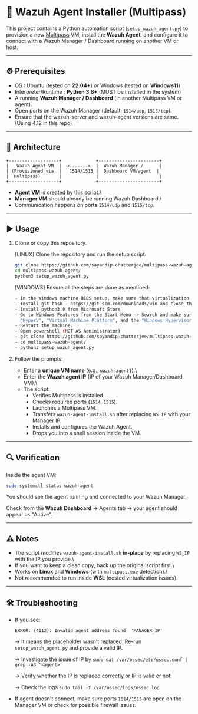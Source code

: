 # 🚀 Wazuh Agent Installer (Multipass)

This project contains a Python automation script
(`setup_wazuh_agent.py`) to provision a new
[Multipass](https://multipass.run) VM, install the **Wazuh Agent**, and
configure it to connect with a Wazuh Manager / Dashboard running on
another VM or host.

------------------------------------------------------------------------

## ⚙️ Prerequisites

- OS : Ubuntu (tested on **22.04+**) _or_ Windows (tested on **Windows11**)
- Interpreter/Runtime : **Python 3.8+** (MUST be installed in the system)
- A running **Wazuh Manager / Dashboard** (in another Multipass VM or
    agent).
- Open ports on the Wazuh Manager (default: `1514/udp`, `1515/tcp`).
- Ensure that the wazuh-server and wazuh-agent versions are same.(Using 4.12 in this repo) 

------------------------------------------------------------------------

## 📡 Architecture

    +-------------------+             +-----------------------+
    |   Wazuh Agent VM  |  <------->  |  Wazuh Manager /      |
    | (Provisioned via  |   1514/1515 |  Dashboard VM/agent  |
    |  Multipass)       |             |                       |
    +-------------------+             +-----------------------+

-   **Agent VM** is created by this script.\
-   **Manager VM** should already be running Wazuh Dashboard.\
-   Communication happens on ports `1514/udp` and `1515/tcp`.

------------------------------------------------------------------------

## ▶️ Usage

1.  Clone or copy this repository.

    [LINUX] Clone the repository and run the setup script:
    ```bash
    git clone https://github.com/sayandip-chatterjee/multipass-wazuh-agent.git
    cd multipass-wazuh-agent/
    python3 setup_wazuh_agent.py
    ```
    
    [WINDOWS] Ensure all the steps are done as mentioed:
    ```bash
    - In the Windows machine BIOS setup, make sure that virtualization is turned on
    - Install git bash - https://git-scm.com/downloads/win and close the git bash window, do not clone yet.
    - Install python3.8 from Microsoft Store
    - Go to Windows Features from the Start Menu -> Search and make sure You enable the
      "HyperV", "Virtual Machine Platform", and the "Windows Hypervisor Platform" to run the VM.
    - Restart the machine.
    - Open powershell (NOT AS Administrator)
    - git clone https://github.com/sayandip-chatterjee/multipass-wazuh-agent.git
    - cd multipass-wazuh-agent/
    - python3 setup_wazuh_agent.py
    ```

2.  Follow the prompts:

    -   Enter a **unique VM name** (e.g., `wazuh-agent1`).\
    -   Enter the **Wazuh agent IP** (IP of your Wazuh Manager/Dashboard VM).\
    -   The script:
        -   Verifies Multipass is installed.
        -   Checks required ports (`1514`, `1515`).
        -   Launches a Multipass VM.
        -   Transfers `wazuh-agent-install.sh` after replacing `WS_IP` with your Manager IP.
        -   Installs and configures the Wazuh Agent.
        -   Drops you into a shell session inside the VM.

------------------------------------------------------------------------

## 🔍 Verification

Inside the agent VM:

``` bash
sudo systemctl status wazuh-agent
```

You should see the agent running and connected to your Wazuh Manager.

Check from the **Wazuh Dashboard** → Agents tab → your agent should appear as "Active".

------------------------------------------------------------------------

## ⚠️ Notes

-   The script modifies `wazuh-agent-install.sh` **in-place** by replacing `WS_IP` with the IP you provide.\
-   If you want to keep a clean copy, back up the original script first.\
-   Works on **Linux** and **Windows** (with `multipass.exe` detection).\
-   Not recommended to run inside **WSL** (nested virtualization issues).

------------------------------------------------------------------------

## 🛠️ Troubleshooting

-   If you see:

        ERROR: (4112): Invalid agent address found: 'MANAGER_IP'

    → It means the placeholder wasn't replaced. Re-run `setup_wazuh_agent.py` and provide a valid IP.
    
    → Investigate the issue of IP by `sudo cat /var/ossec/etc/ossec.conf | grep -A3 '<agent>'`
    
    → Verify whether the IP is replaced correctly or IP is valid or not!

    → Check the logs `sudo tail -f /var/ossec/logs/ossec.log`
    
-   If agent doesn't connect, make sure ports `1514/1515` are open on the Manager VM or check for possible firewall issues.
